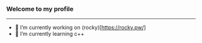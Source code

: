 ### Welcome to my profile

---

- 🔭 I’m currently working on (rocky)[https://rocky.pw/]
- 🌱 I’m currently learning c++